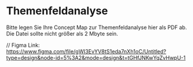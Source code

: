 # Themenfeldanalyse

Bitte legen Sie Ihre Concept Map zur Themenfeldanalyse hier als PDF ab. Die Datei sollte nicht größer als 2 Mbyte sein.

// Figma Link: https://www.figma.com/file/gWI3EvYV8tS1eda7nXh1oC/Untitled?type=design&node-id=5%3A2&mode=design&t=tGHfJNKwYqZvHwpU-1